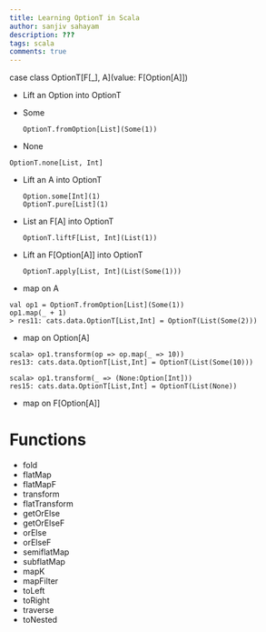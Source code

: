 ```yaml
---
title: Learning OptionT in Scala
author: sanjiv sahayam
description: ???
tags: scala
comments: true
---
```


case class OptionT[F[_], A](value: F[Option[A]])

- Lift an Option into OptionT
 - Some
    ```
    OptionT.fromOption[List](Some(1))
    ```

 - None
  ```
  OptionT.none[List, Int]
  ```

- Lift an A into OptionT
   ```
  Option.some[Int](1)
  OptionT.pure[List](1)
  ```
- List an F[A] into OptionT
  ```
  OptionT.liftF[List, Int](List(1))
  ```

- Lift an F[Option[A]] into OptionT
  ```
  OptionT.apply[List, Int](List(Some(1)))
  ```
- map on A
```
val op1 = OptionT.fromOption[List](Some(1))
op1.map(_ + 1)
> res11: cats.data.OptionT[List,Int] = OptionT(List(Some(2)))
```
- map on Option[A]
```
scala> op1.transform(op => op.map(_ => 10))
res13: cats.data.OptionT[List,Int] = OptionT(List(Some(10)))

scala> op1.transform(_ => (None:Option[Int]))
res15: cats.data.OptionT[List,Int] = OptionT(List(None))
```

- map on F[Option[A]] 

# Functions
- fold
- flatMap
- flatMapF
- transform
- flatTransform
- getOrElse
- getOrElseF
- orElse
- orElseF
- semiflatMap
- subflatMap
- mapK
- mapFilter
- toLeft
- toRight
- traverse
- toNested